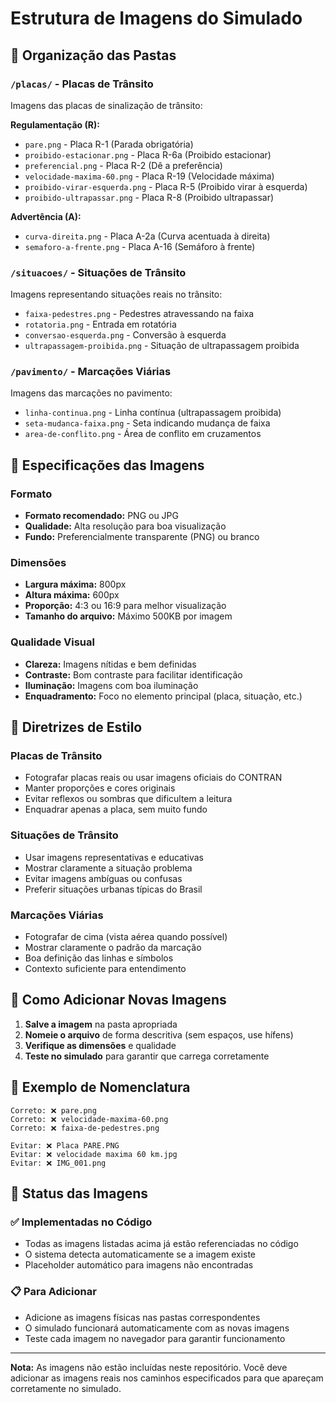 # Estrutura de Imagens do Simulado

## 📁 Organização das Pastas

### `/placas/` - Placas de Trânsito
Imagens das placas de sinalização de trânsito:

**Regulamentação (R):**
- `pare.png` - Placa R-1 (Parada obrigatória)
- `proibido-estacionar.png` - Placa R-6a (Proibido estacionar)
- `preferencial.png` - Placa R-2 (Dê a preferência)
- `velocidade-maxima-60.png` - Placa R-19 (Velocidade máxima)
- `proibido-virar-esquerda.png` - Placa R-5 (Proibido virar à esquerda)
- `proibido-ultrapassar.png` - Placa R-8 (Proibido ultrapassar)

**Advertência (A):**
- `curva-direita.png` - Placa A-2a (Curva acentuada à direita)
- `semaforo-a-frente.png` - Placa A-16 (Semáforo à frente)

### `/situacoes/` - Situações de Trânsito
Imagens representando situações reais no trânsito:

- `faixa-pedestres.png` - Pedestres atravessando na faixa
- `rotatoria.png` - Entrada em rotatória
- `conversao-esquerda.png` - Conversão à esquerda
- `ultrapassagem-proibida.png` - Situação de ultrapassagem proibida

### `/pavimento/` - Marcações Viárias
Imagens das marcações no pavimento:

- `linha-continua.png` - Linha contínua (ultrapassagem proibida)
- `seta-mudanca-faixa.png` - Seta indicando mudança de faixa
- `area-de-conflito.png` - Área de conflito em cruzamentos

## 📏 Especificações das Imagens

### Formato
- **Formato recomendado:** PNG ou JPG
- **Qualidade:** Alta resolução para boa visualização
- **Fundo:** Preferencialmente transparente (PNG) ou branco

### Dimensões
- **Largura máxima:** 800px
- **Altura máxima:** 600px
- **Proporção:** 4:3 ou 16:9 para melhor visualização
- **Tamanho do arquivo:** Máximo 500KB por imagem

### Qualidade Visual
- **Clareza:** Imagens nítidas e bem definidas
- **Contraste:** Bom contraste para facilitar identificação
- **Iluminação:** Imagens com boa iluminação
- **Enquadramento:** Foco no elemento principal (placa, situação, etc.)

## 🎨 Diretrizes de Estilo

### Placas de Trânsito
- Fotografar placas reais ou usar imagens oficiais do CONTRAN
- Manter proporções e cores originais
- Evitar reflexos ou sombras que dificultem a leitura
- Enquadrar apenas a placa, sem muito fundo

### Situações de Trânsito
- Usar imagens representativas e educativas
- Mostrar claramente a situação problema
- Evitar imagens ambíguas ou confusas
- Preferir situações urbanas típicas do Brasil

### Marcações Viárias
- Fotografar de cima (vista aérea quando possível)
- Mostrar claramente o padrão da marcação
- Boa definição das linhas e símbolos
- Contexto suficiente para entendimento

## 🔄 Como Adicionar Novas Imagens

1. **Salve a imagem** na pasta apropriada
2. **Nomeie o arquivo** de forma descritiva (sem espaços, use hífens)
3. **Verifique as dimensões** e qualidade
4. **Teste no simulado** para garantir que carrega corretamente

## 📝 Exemplo de Nomenclatura

```
Correto: ❌ pare.png
Correto: ❌ velocidade-maxima-60.png
Correto: ❌ faixa-de-pedestres.png

Evitar: ❌ Placa PARE.PNG
Evitar: ❌ velocidade maxima 60 km.jpg
Evitar: ❌ IMG_001.png
```

## 🚀 Status das Imagens

### ✅ Implementadas no Código
- Todas as imagens listadas acima já estão referenciadas no código
- O sistema detecta automaticamente se a imagem existe
- Placeholder automático para imagens não encontradas

### 📋 Para Adicionar
- Adicione as imagens físicas nas pastas correspondentes
- O simulado funcionará automaticamente com as novas imagens
- Teste cada imagem no navegador para garantir funcionamento

---

**Nota:** As imagens não estão incluídas neste repositório. Você deve adicionar as imagens reais nos caminhos especificados para que apareçam corretamente no simulado.
